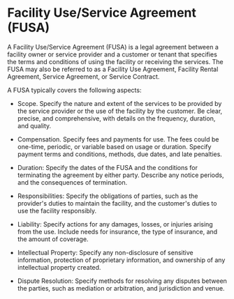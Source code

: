 # Facility Use/Service Agreement (FUSA)

A Facility Use/Service Agreement (FUSA) is a legal agreement between a facility owner or service provider and a customer or tenant that specifies the terms and conditions of using the facility or receiving the services. The FUSA may also be referred to as a Facility Use Agreement, Facility Rental Agreement, Service Agreement, or Service Contract.

A FUSA typically covers the following aspects:

* Scope. Specify the nature and extent of the services to be provided by the service provider or the use of the facility by the customer. Be clear, precise, and comprehensive, with details on the frequency, duration, and quality.

* Compensation. Specify fees and payments for use. The fees could be one-time, periodic, or variable based on usage or duration. Specify payment terms and conditions, methods, due dates, and late penalties.

* Duration: Specify the dates of the FUSA and the conditions for terminating the agreement by either party. Describe any  notice periods, and the consequences of termination.

* Responsibilities: Specify the obligations of parties, such as the provider's duties to maintain the facility, and the customer's duties to use the facility responsibly.

* Liability: Specify actions for any damages, losses, or injuries arising from the use. Include needs for insurance, the type of insurance, and the amount of coverage.

* Intellectual Property: Specify any non-disclosure of sensitive information, protection of proprietary information, and ownership of any intellectual property created.

* Dispute Resolution: Specify methods for resolving any disputes between the parties, such as mediation or arbitration, and jurisdiction and venue.
